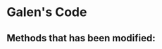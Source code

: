# Galen's Code

## Methods that has been modified:
<!---
- __init__() in class IceHockey in [Problem_IceHockey](./Problem_IceHockey.py)
    1. Add dimNames to record dimension name
    2. Add dimSizes to record dimension size
    
- __init__() in class Distinction in [C_UTree](C_UTree_Galen.py)
    1. Add dimension_name to record dimension name
    2. Add iscontinuous to identify if this dimension is iscontinuous
    3. Add continuous_divide_value to record division value

- __init__() in class UNode in [C_UTree](C_UTree_Galen.py)
    1. Add one more dimension to rewards 

- getCandidateDistinctions() in class UNode in [C_UTree](C_UTree_Galen.py)
    1. try to generate continuous distinction, still working
    2. Be careful with **duplicated cd**, dataset might have the same values
    3. should use inst.currentObs[j] to create conditions
-->
    


